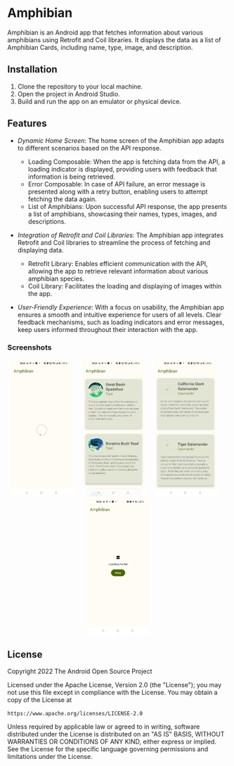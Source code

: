 # Amphibian
Amphibian is an Android app that fetches information about various amphibians using Retrofit and Coil libraries. It displays the data as a list of Amphibian Cards, including name, type, image, and description.
## Installation
1. Clone the repository to your local machine.
2. Open the project in Android Studio.
3. Build and run the app on an emulator or physical device.
   
## Features
* _Dynamic Home Screen_: The home screen of the Amphibian app adapts to different scenarios based on the API response.
  * Loading Composable: When the app is fetching data from the API, a loading indicator is displayed, providing users with feedback that information is being retrieved.
  * Error Composable: In case of API failure, an error message is presented along with a retry button, enabling users to attempt fetching the data again.
  * List of Amphibians: Upon successful API response, the app presents a list of amphibians, showcasing their names, types, images, and descriptions.

* _Integration of Retrofit and Coil Libraries_: The Amphibian app integrates Retrofit and Coil libraries to streamline the process of fetching and displaying data.
  * Retrofit Library: Enables efficient communication with the API, allowing the app to retrieve relevant information about various amphibian species.
  * Coil Library: Facilitates the loading and displaying of images within the app.

* _User-Friendly Experience_: With a focus on usability, the Amphibian app ensures a smooth and intuitive experience for users of all levels.
Clear feedback mechanisms, such as loading indicators and error messages, keep users informed throughout their interaction with the app.
### Screenshots
<div align="center">
    <img src="/Amphibian/screenshots/screenshots1.jpg?raw=true" width="140px"</img> 
    <img height="0" width="16px">
    <img src="/Amphibian/screenshots/screenshots2.jpg?raw=true" width="140px"</img>
    <img height="0" width="16px">
    <img src="/Amphibian/screenshots/screenshots3.jpg?raw=true" width="140px"</img> 
    <img height="0" width="16px">
    <img src="/Amphibian/screenshots/screenshots4.jpg?raw=true" width="140px"</img> 
</div>

## License
Copyright 2022 The Android Open Source Project

Licensed under the Apache License, Version 2.0 (the "License");
you may not use this file except in compliance with the License.
You may obtain a copy of the License at

    https://www.apache.org/licenses/LICENSE-2.0

Unless required by applicable law or agreed to in writing, software
distributed under the License is distributed on an "AS IS" BASIS,
WITHOUT WARRANTIES OR CONDITIONS OF ANY KIND, either express or implied.
See the License for the specific language governing permissions and
limitations under the License.

